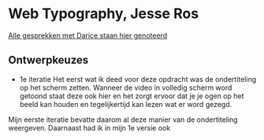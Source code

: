 # Web Typography, Jesse Ros
[Alle gesprekken met Darice staan hier genoteerd](https://docs.google.com/document/d/1-F7joxiKgjRJFMIHJM7xXkuiHlDqgFeEEK6WWKMJgpA/edit?usp=sharing)

## Ontwerpkeuzes
* 1e iteratie
Het eerst wat ik deed voor deze opdracht was de ondertiteling op het scherm zetten. Wanneer de video in volledig scherm word getoond staat deze ook hier en het zorgt ervoor dat je je ogen op het beeld kan houden en tegelijkertijd kan lezen wat er word gezegd.

Mijn eerste iteratie bevatte daarom al deze manier van de ondertiteling weergeven. Daarnaast had ik in mijn 1e versie ook
